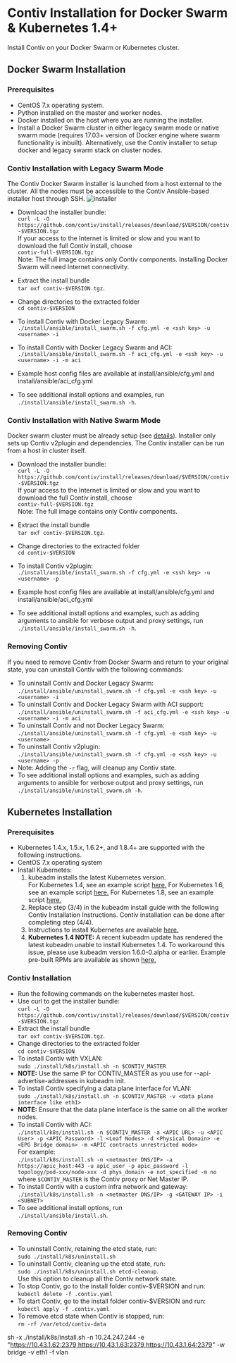 # Contiv Installation for Docker Swarm & Kubernetes 1.4+
Install Contiv on your Docker Swarm or Kubernetes cluster.

## Docker Swarm Installation
### Prerequisites
* CentOS 7.x operating system.
* Python installed on the master and worker nodes.
* Docker installed on the host where you are running the installer.
* Install a Docker Swarm cluster in either legacy swarm mode or native swarm mode (requires 17.03+ version of Docker engine where swarm functionality is inbuilt). Alternatively, use the Contiv installer to setup docker and legacy swarm stack on cluster nodes.

### Contiv Installation with Legacy Swarm Mode

The Contiv Docker Swarm installer is launched from a host external to the cluster.  All the nodes must be accessible to the Contiv Ansible-based installer host through SSH.
![installer](installer.png)
* Download the installer bundle: <br>`curl -L -O https://github.com/contiv/install/releases/download/$VERSION/contiv-$VERSION.tgz`<br>
If your access to the Internet is limited or slow and you want to download the full Contiv install, choose <br>
`contiv-full-$VERSION.tgz`<br>
Note: The full image contains only Contiv components. Installing Docker Swarm will need Internet connectivity.
* Extract the install bundle <br>`tar oxf contiv-$VERSION.tgz`.
* Change directories to the extracted folder <br>`cd contiv-$VERSION`

* To install Contiv with Docker Legacy Swarm:<br> `./install/ansible/install_swarm.sh -f cfg.yml -e <ssh key> -u <username> -i`
* To install Contiv with Docker Legacy Swarm and ACI:<br> `./install/ansible/install_swarm.sh -f aci_cfg.yml -e <ssh key> -u <username> -i -m aci`

* Example host config files are available at install/ansible/cfg.yml and install/ansible/aci_cfg.yml
* To see additional install options and examples, run <br>`./install/ansible/install_swarm.sh -h`.

### Contiv Installation with Native Swarm Mode

Docker swarm cluster must be already setup (see [details](https://docs.docker.com/engine/swarm/)). Installer only sets up Contiv v2plugin and dependencies. The Contiv installer can be run from a host in cluster itself.

* Download the installer bundle: <br>`curl -L -O https://github.com/contiv/install/releases/download/$VERSION/contiv-$VERSION.tgz`<br>
If your access to the Internet is limited or slow and you want to download the full Contiv install, choose <br>
`contiv-full-$VERSION.tgz`<br>
Note: The full image contains only Contiv components.
* Extract the install bundle <br>`tar oxf contiv-$VERSION.tgz`.
* Change directories to the extracted folder <br>`cd contiv-$VERSION`

* To install Contiv v2plugin:<br> `./install/ansible/install_swarm.sh -f cfg.yml -e <ssh key> -u <username> -p`

* Example host config files are available at install/ansible/cfg.yml and install/ansible/aci_cfg.yml
* To see additional install options and examples, such as adding arguments to ansible for verbose output and proxy settings, run <br>`./install/ansible/install_swarm.sh -h`.

### Removing Contiv

If you need to remove Contiv from Docker Swarm and return to your original state, you can uninstall Contiv with the following commands:
* To uninstall Contiv and Docker Legacy Swarm:<br>
`./install/ansible/uninstall_swarm.sh -f cfg.yml -e <ssh key> -u <username> -i`
* To uninstall Contiv and Docker Legacy Swarm with ACI support:<br>
`./install/ansible/uninstall_swarm.sh -f aci_cfg.yml -e <ssh key> -u <username> -i -m aci`
* To uninstall Contiv and not Docker Legacy Swarm:<br>
`./install/ansible/uninstall_swarm.sh -f cfg.yml -e <ssh key> -u <username>`
* To uninstall Contiv v2plugin:<br>
`./install/ansible/uninstall_swarm.sh -f cfg.yml -e <ssh key> -u <username> -p`
* Note: Adding the `-r` flag, will cleanup any Contiv state.
* To see additional install options and examples, such as adding arguments to ansible for verbose output and proxy settings, run <br>`./install/ansible/uninstall_swarm.sh -h`.

## Kubernetes Installation

### Prerequisites

* Kubernetes 1.4.x, 1.5.x, 1.6.2+, and 1.8.4+ are supported with the following instructions.
* CentOS 7.x operating system
* Install Kubernetes:
  1. kubeadm installs the latest Kubernetes version. <br>
     For Kubernetes 1.4, see an example script [here.](https://github.com/contiv/install/blob/master/cluster/k8s1.4/k8smaster.sh)
     For Kubernetes 1.6, see an example script [here.](https://github.com/contiv/install/blob/master/cluster/k8s1.6/k8smaster.sh)
     For Kubernetes 1.8, see an example script [here.](https://github.com/contiv/install/blob/master/cluster/k8s1.8/k8smaster.sh)
  1. Replace step (3/4) in the kubeadm install guide with the following Contiv Installation Instructions. Contiv installation can be done after completing step (4/4).
  1. Instructions to install Kubernetes are available [here.](http://kubernetes.io/docs/getting-started-guides/kubeadm/)
  1. **Kubernetes 1.4 NOTE:** A recent kubeadm update has rendered the latest kubeadm unable to install Kubernetes 1.4. To workaround this issue, please use kubeadm version 1.6.0-0.alpha or earlier.
     Example pre-built RPMs are available as shown [here.](https://github.com/contiv/install/blob/master/cluster/k8s1.4/bootstrap_centos.sh#L22-L26)

### Contiv Installation
* Run the following commands on the kubernetes master host.
* Use curl to get the installer bundle: <br>`curl -L -O https://github.com/contiv/install/releases/download/$VERSION/contiv-$VERSION.tgz`
* Extract the install bundle <br>`tar oxf contiv-$VERSION.tgz`.
* Change directories to the extracted folder <br>`cd contiv-$VERSION`
* To install Contiv with VXLAN:<br> `sudo ./install/k8s/install.sh -n $CONTIV_MASTER`
* **NOTE:** Use the same IP for CONTIV_MASTER as you use for --api-advertise-addresses in kubeadm init.
* To install Contiv specifying a data plane interface for VLAN:<br> `sudo ./install/k8s/install.sh -n $CONTIV_MASTER -v <data plane interface like eth1>`
* **NOTE:** Ensure that the data plane interface is the same on all the worker nodes.
* To install Contiv with ACI: <br>`./install/k8s/install.sh -n $CONTIV_MASTER -a <APIC URL> -u <APIC User> -p <APIC Password> -l <Leaf Nodes> -d <Physical Domain> -e <EPG Bridge domain> -m <APIC contracts unrestricted mode>
  ` <br> For example: <br> `./install/k8s/install.sh -n <netmaster DNS/IP> -a https://apic_host:443 -u apic_user -p apic_password -l topology/pod-xxx/node-xxx -d phys_domain -e not_specified -m no
  `
 <br> where `$CONTIV_MASTER` is the Contiv proxy or Net Master IP.
* To install Contiv with a custom infra network and gateway: <br>`./install/k8s/install.sh -n <netmaster DNS/IP> -g <GATEWAY IP> -i <SUBNET>`
* To see additional install options, run <br> `./install/ansible/install.sh`.

### Removing Contiv
* To uninstall Contiv, retaining the etcd state, run:<br>
`sudo ./install/k8s/uninstall.sh`
* To uninstall Contiv, cleaning up the etcd state, run:<br>
`sudo ./install/k8s/uninstall.sh etcd-cleanup`. <br>Use this option to cleanup all the Contiv network state. 
* To stop Contiv, go to the install folder contiv-$VERSION and run:<br> `kubectl delete -f .contiv.yaml`
* To start Contiv, go to the install folder contiv-$VERSION and run:<br> `kubectl apply -f .contiv.yaml`
* To remove etcd state when Contiv is stopped, run: <br> `rm -rf /var/etcd/contiv-data`

sh -x ./install/k8s/install.sh -n 10.24.247.244 -e "https://10.43.1.62:2379,https://10.43.1.63:2379,https://10.43.1.64:2379" -w bridge -v eth1 -f vlan
